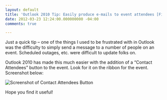 ```yaml
---
layout: default
title: 'Outlook 2010 Tip: Easily produce e-mails to event attendees [Field Notes]'
date: 2012-03-23 12:24:00.000000000 -04:00
comments: true

---
```

Just a quick tip – one of the things I used to be frustrated with in Outlook was the difficulty to simply send a message to a number of people on an event. Scheduled outages, etc. were difficult to update folks on.

Outlook 2010 has made this much easier with the addition of a “Contact Attendees” button to the event. Look for it on the ribbon for the event. Screenshot below:

![Screenshot of Contact Attendees Button]({{site.post-images}}/2012-03-23_Office2010_ContactAttendees.png)


Hope you find it useful!
